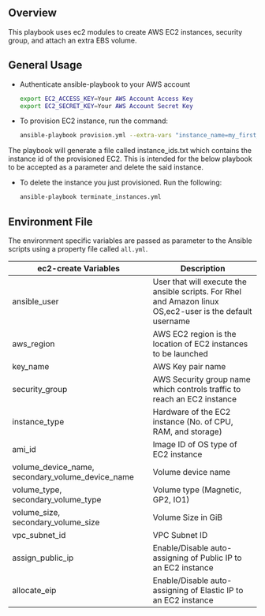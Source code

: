 ## Overview

This playbook uses ec2 modules to create AWS EC2 instances, security group, and attach an extra EBS volume. 

## General Usage

  - Authenticate ansible-playbook to your AWS account
    
	```bash
	export EC2_ACCESS_KEY=Your AWS Account Access Key
	export EC2_SECRET_KEY=Your AWS Account Secret Key
	```
	
  - To provision EC2 instance, run the command:
  
    ```bash
    ansible-playbook provision.yml --extra-vars "instance_name=my_first_instance aws_region=us-west-2 key_name=my_aws_key_pair vpc_subnet_id=subnet-12345 ami_id=ami-abcde instance_type=t2.large volume_size=20 attach_secondary_volume=true secondary_volume_size=100 vpc_id=vpc-12345 volume_device_name='/dev/sda1' vpc_cidr_block='10.0.0.0/16'"
    ```

The playbook will generate a file called instance_ids.txt which contains the instance id of the provisioned EC2. This is intended for the below playbook to be accepted as a parameter and delete the said instance.

  - To delete the instance you just provisioned. Run the following:

    ```bash
    ansible-playbook terminate_instances.yml
    ```

	
## Environment File

The environment specific variables are passed as parameter to the Ansible scripts using a property file called `all.yml`.

ec2-create Variables | Description
-------------------- | --------------------
ansible_user | User that will execute the ansible scripts. For Rhel and Amazon linux OS,ec2-user is the default username
aws_region | AWS EC2 region is the location of EC2 instances to be launched
key_name | AWS Key pair name
security_group | AWS Security group name which controls traffic to reach an EC2 instance
instance_type | Hardware of the EC2 instance (No. of CPU, RAM, and storage)
ami_id | Image ID of OS type of EC2 instance
volume_device_name, secondary_volume_device_name | Volume device name
volume_type, secondary_volume_type | Volume type (Magnetic, GP2, IO1)
volume_size, secondary_volume_size | Volume Size in GiB
vpc_subnet_id | VPC Subnet ID
assign_public_ip | Enable/Disable auto-assigning of Public IP to an EC2 instance
allocate_eip | Enable/Disable auto-assigning of Elastic IP to an EC2 instance


